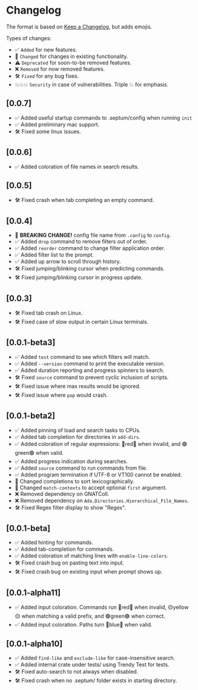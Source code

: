 # Changelog

The format is based on [Keep a Changelog](https://keepachangelog.com/en/1.0.0/),
but adds emojis.

Types of changes:

- ✅ `Added` for new features.
- 🔄 `Changed` for changes in existing functionality.
- ⚠️ `Deprecated` for soon-to-be removed features.
- ❌ `Removed` for now removed features.
- 🛠️ `Fixed` for any bug fixes.
- 💥💥💥 `Security` in case of vulnerabilities. Triple 💥 for emphasis.

## [0.0.7]

- ✅ Added useful startup commands to .septum/config when running `init`
- ✅ Added preliminary mac support.
- 🛠️ Fixed some linux issues.

## [0.0.6]

- ✅ Added coloration of file names in search results.

## [0.0.5]

- 🛠️ Fixed crash when tab completing an empty command.

## [0.0.4]

- 🔄 **BREAKING CHANGE!**  config file name from `.config` to `config`.
- ✅ Added `drop` command to remove filters out of order.
- ✅ Added `reorder` command to change filter application order.
- ✅ Added filter list to the prompt.
- ✅ Added up arrow to scroll through history.
- 🛠️ Fixed jumping/blinking cursor when predicting commands.
- 🛠️ Fixed jumping/blinking cursor in progress update.

## [0.0.3]

- 🛠️ Fixed tab crash on Linux.
- 🛠️ Fixed case of slow output in certain Linux terminals.

## [0.0.1-beta3]

- ✅ Added `test` command to see which filters will match.
- ✅ Added `--version` command to print the executable version.
- ✅ Added duration reporting and progress spinners to search.
- 🛠️ Fixed `source` command to prevent cyclic inclusion of scripts.
- 🛠️ Fixed issue where max results would be ignored.
- 🛠️ Fixed issue where `pop` would crash.

## [0.0.1-beta2]

- ✅ Added pinning of load and search tasks to CPUs.
- ✅ Added tab completion for directories in `add-dirs`.
- ✅ Added coloration of regular expressions: 🔴red🔴 when invalid, and 🟢green🟢 when valid.
- ✅ Added progress indication during searches.
- ✅ Added `source` command to run commands from file.
- ✅ Added program termination if UTF-8 or VT100 cannot be enabled.
- 🔄 Changed completions to sort lexicographically.
- 🔄 Changed `match-contexts` to accept optional `first` argument.
- ❌ Removed dependency on GNATColl.
- ❌ Removed dependency on `Ada.Directories.Hierarchical_File_Names`.
- 🛠️ Fixed Regex filter display to show "Regex".

## [0.0.1-beta]

- ✅ Added hinting for commands.
- ✅ Added tab-completion for commands.
- ✅ Added coloration of matching lines with `enable-line-colors`.
- 🛠️ Fixed crash bug on pasting text into input.
- 🛠️ Fixed crash bug on existing input when prompt shows up.

## [0.0.1-alpha11]

- ✅ Added input coloration. Commands run 🔴red🔴 when invalid, 🟡yellow🟡 when matching a valid prefix, and 🟢green🟢 when correct.
- ✅ Added input coloration. Paths turn 🔵blue🔵 when valid.

## [0.0.1-alpha10]

- ✅ Added `find-like` and `exclude-like` for case-insensitive search.
- ✅ Added internal crate under tests/ using Trendy Test for tests.
- 🛠️ Fixed auto-search to not always when disabled.
- 🛠️ Fixed crash when no .septum/ folder exists in starting directory.
